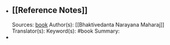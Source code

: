 - ## [[Reference Notes]]
  Sources: [book](https://drive.google.com/open?id=1YbuJ08GvL3llxuOizmiv2AuFCKwIxobu&authuser=kendreaditya%40gmail.com&usp=drive_fs)
  Author(s): [[Bhaktivedanta Narayana Maharaj]] 
  Translator(s):
  Keyword(s): #book
  Summary:
-